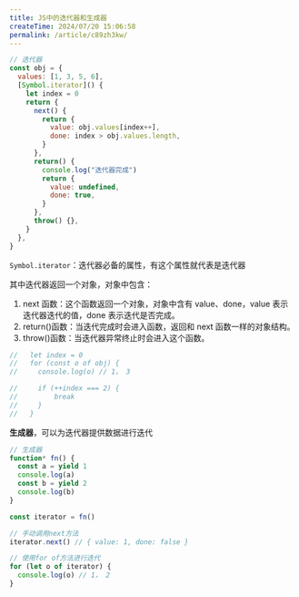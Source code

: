 ```yaml
---
title: JS中的迭代器和生成器
createTime: 2024/07/20 15:06:58
permalink: /article/c89zh3kw/
---
```


```js
// 迭代器
const obj = {
  values: [1, 3, 5, 6],
  [Symbol.iterator]() {
    let index = 0
    return {
      next() {
        return {
          value: obj.values[index++],
          done: index > obj.values.length,
        }
      },
      return() {
        console.log("迭代器完成")
        return {
          value: undefined,
          done: true,
        }
      },
      throw() {},
    }
  },
}
```

`Symbol.iterator`：迭代器必备的属性，有这个属性就代表是迭代器

其中迭代器返回一个对象，对象中包含：

1. next 函数：这个函数返回一个对象，对象中含有 value、done，value 表示迭代器迭代的值，done 表示迭代是否完成。
2. return()函数：当迭代完成时会进入函数，返回和 next 函数一样的对象结构。
3. throw()函数：当迭代器异常终止时会进入这个函数。

```js
//   let index = 0
//   for (const o of obj) {
//     console.log(o) // 1， 3

//     if (++index === 2) {
//         break
//     }
//   }
```

**生成器**，可以为迭代器提供数据进行迭代

```js
// 生成器
function* fn() {
  const a = yield 1
  console.log(a)
  const b = yield 2
  console.log(b)
}
```

```js
const iterator = fn()

// 手动调用next方法
iterator.next() // { value: 1, done: false }

// 使用for of方法进行迭代
for (let o of iterator) {
  console.log(o) // 1， 2
}
```
